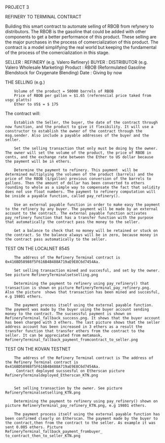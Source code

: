 PROJECT 3

REFINERY TO TERMINAL CONTRACT

Building this smart contract to automate selling of RBOB from refynery to distributors. The RBOB is the gasoline that could be added with other components to get a better performance of this product. These selling are the major purchases in the process of comercialization of this product.
The contract is a model simplifying the real world but keeping the fundamental of the process of the comercialization in this stage. 

SELLER  : REFINERY (e.g. Valero Refinery) 
BUYER   : DISTRIBUTOR (e.g. Valero Wholesale Marketing)
Product : RBOB (Reformulated Gasoline Blendstock for Oxygenate Blending)
Date    : Giving by now

THE SELLING (e.g.)
        
        Volume of the product = 50000 barrels of RBOB
        Price of RBOB per gallon = $1.65 (referencial price taked from usgc platts)
        Ether to US$ = $ 175



The contract will:

        Establish the Seller, the buyer, the date of the contract through now function, and the product to give it flexibility. It will use a constructor to establish the owner of the contract through the msg.sender. Also include a payable addresses of the buyer and the seller.

        Set the selling transaction that only must be doing by the owner. The owner will set the volume of the product, the price of RBOB in cents, and the exchange rate between the Ether to US dollar because the payment will be in ethers.

        Determine the payment to refinery. This payment  will be  determined multiplying the volumen of the product (barrels) and the price of the RBOB ($/gallon) previous conversion of the barrels to gallons. Then the amount of dollar has been converted to ethers rounding to whole as a simple way to compensate the fact that solidity does not use float numbers. The payment to refinery computation will be inside a payable function, called pay_refinery().

        Use an external payable function in order to make easy the payment to the refinery by any buyer. The payment will be made by an external account to the contract. The external payable function activates pay_refinery function that has a transfer function with the purpose that automatically the contract pass the money to the seller. 

        Get a balance to check that no money will be retained or stuck on the contract. So the balance always will be in zero, because money in the contract pass automatically to the seller.

TEST ON THE LOCALNET 8545

        The address of the Refinery Terminal contract is 0x416BD58988f5F616B4B488A719aE9E8C6d7454Aa.

        Set selling transaction mined and succesful, and set by the owner. See picture RefineryTerminalsetselling.png

        Determining the payment to refinery using pay_refinery() that transaction is shown on picture RefineryTerminal_pay_refinery.png. Also the picture  shows that transaction has been mined and succesful, e.g 19801 ethers.

        The payment process itself using the external payable function. The payment was made by the buyer using the buyer account sending money to the contract. The sucsessful payment is shown on RefineryTerminal_fallback_success.png. It shows that the buyer account has been charged with 3 ethers. The last picture shows that the seller address account has been increased in 3 ethers as a result the transfer function that transfer ethers from the contract to the seller. It can be appreciated from metamask, RefineryTerminal_fallback_payment_fromcontract_to_seller.png


TEST ON THE KOVAN TESTNET

        The address of the Refinery Terminal contract is The address of the Refinery Terminal contract is 0x416BD58988f5F616B4B488A719aE9E8C6d7454Aa.
         Contract deployed sucssesful on Etherscan picture RefineryTerminaldeployed_Etherscan_KTN.png


        Set selling transaction by the owner. See picture RefineryTerminalsetselling_KTN.png

        Determining the payment to refinery using pay_refinery() shown on picture RefineryTerminal_pay_refinery_KTN.png, e.g 19801 ethers.  

        The payment process itself using the external payable function has been confirmed clearly on Etherscan. The payment made by the buyer to the contract,then from the contract to the seller. As example it was sent 0.005 ethers. Picture RefineryTerminal_fallback_payment_frombuyer_ to_contract_then_to_seller_KTN.png










        


